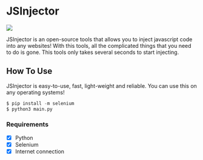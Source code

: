 # JSInjector
![](https://github.com/urmaxximoff/JSInjector/blob/main/assets/picture.PNG) 

 JSInjector is an open-source tools that allows you to inject javascript code into any websites! 
 With this tools, all the complicated things that you need to do is gone.
 This tools only takes several seconds to start injecting.

## How To Use 
 JSInjector is easy-to-use, fast, light-weight and reliable. You can use this on any operating systems! 
 ```python
 $ pip install -m selenium
 $ python3 main.py
 ```
### Requirements 
- [x] Python
- [x] Selenium
- [x] Internet connection

